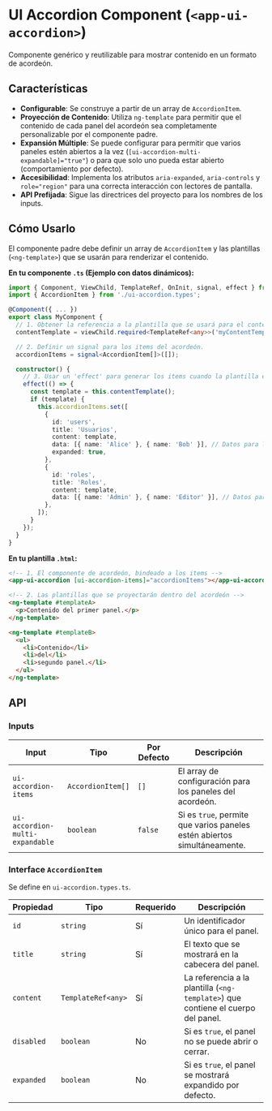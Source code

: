 <!-- File: d:\desarrollos\countries2\frontend\src\app\shared\components\ui-accordion\README.md | Last Modified: 2025-10-19 -->

# UI Accordion Component (`<app-ui-accordion>`)

Componente genérico y reutilizable para mostrar contenido en un formato de acordeón.

## Características

-   **Configurable**: Se construye a partir de un array de `AccordionItem`.
-   **Proyección de Contenido**: Utiliza `ng-template` para permitir que el contenido de cada panel del acordeón sea completamente personalizable por el componente padre.
-   **Expansión Múltiple**: Se puede configurar para permitir que varios paneles estén abiertos a la vez (`[ui-accordion-multi-expandable]="true"`) o para que solo uno pueda estar abierto (comportamiento por defecto).
-   **Accesibilidad**: Implementa los atributos `aria-expanded`, `aria-controls` y `role="region"` para una correcta interacción con lectores de pantalla.
-   **API Prefijada**: Sigue las directrices del proyecto para los nombres de los inputs.

## Cómo Usarlo

El componente padre debe definir un array de `AccordionItem` y las plantillas (`<ng-template>`) que se usarán para renderizar el contenido.

**En tu componente `.ts` (Ejemplo con datos dinámicos):**
```typescript
import { Component, ViewChild, TemplateRef, OnInit, signal, effect } from '@angular/core';
import { AccordionItem } from './ui-accordion.types';

@Component({ ... })
export class MyComponent {
  // 1. Obtener la referencia a la plantilla que se usará para el contenido.
  contentTemplate = viewChild.required<TemplateRef<any>>('myContentTemplate');

  // 2. Definir un signal para los items del acordeón.
  accordionItems = signal<AccordionItem[]>([]);

  constructor() {
    // 3. Usar un 'effect' para generar los items cuando la plantilla esté disponible.
    effect(() => {
      const template = this.contentTemplate();
      if (template) {
        this.accordionItems.set([
          {
            id: 'users',
            title: 'Usuarios',
            content: template,
            data: [{ name: 'Alice' }, { name: 'Bob' }], // Datos para la plantilla
            expanded: true,
          },
          {
            id: 'roles',
            title: 'Roles',
            content: template,
            data: [{ name: 'Admin' }, { name: 'Editor' }], // Datos para la plantilla
          },
        ]);
      }
    });
  }
}
```

**En tu plantilla `.html`:**
```html
<!-- 1. El componente de acordeón, bindeado a los items -->
<app-ui-accordion [ui-accordion-items]="accordionItems"></app-ui-accordion>

<!-- 2. Las plantillas que se proyectarán dentro del acordeón -->
<ng-template #templateA>
  <p>Contenido del primer panel.</p>
</ng-template>

<ng-template #templateB>
  <ul>
    <li>Contenido</li>
    <li>del</li>
    <li>segundo panel.</li>
  </ul>
</ng-template>
```

## API

### Inputs

| Input                         | Tipo              | Por Defecto | Descripción                                                              |
| ----------------------------- | ----------------- | ----------- | ------------------------------------------------------------------------ |
| `ui-accordion-items`          | `AccordionItem[]` | `[]`        | El array de configuración para los paneles del acordeón.                 |
| `ui-accordion-multi-expandable` | `boolean`         | `false`     | Si es `true`, permite que varios paneles estén abiertos simultáneamente. |

### Interface `AccordionItem`

Se define en `ui-accordion.types.ts`.

| Propiedad  | Tipo                | Requerido | Descripción                                                              |
| ---------- | ------------------- | --------- | ------------------------------------------------------------------------ |
| `id`       | `string`            | Sí        | Un identificador único para el panel.                                    |
| `title`    | `string`            | Sí        | El texto que se mostrará en la cabecera del panel.                       |
| `content`  | `TemplateRef<any>`  | Sí        | La referencia a la plantilla (`<ng-template>`) que contiene el cuerpo del panel. |
| `disabled` | `boolean`           | No        | Si es `true`, el panel no se puede abrir o cerrar.                       |
| `expanded` | `boolean`           | No        | Si es `true`, el panel se mostrará expandido por defecto.                |
